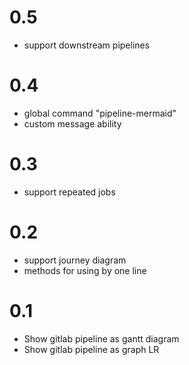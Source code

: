 # 0.5
- support downstream pipelines

# 0.4
- global command "pipeline-mermaid"
- custom message ability

# 0.3
- support repeated jobs

# 0.2
- support journey diagram
- methods for using by one line

# 0.1
- Show gitlab pipeline as gantt diagram
- Show gitlab pipeline as graph LR